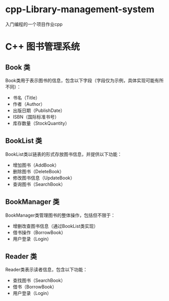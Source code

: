 # cpp-Library-management-system
入门编程的一个项目作业cpp
# C++ 图书管理系统  
  
## Book 类  
Book类用于表示图书的信息，包含以下字段（字段仅为示例，具体实现可能有所不同）：  
  
- 书名（Title）  
- 作者（Author）  
- 出版日期（PublishDate）  
- ISBN（国际标准书号）  
- 库存数量（StockQuantity）  
  
## BookList 类  
BookList类以链表的形式存放图书信息，并提供以下功能：  
  
- 增加图书（AddBook）  
- 删除图书（DeleteBook）  
- 修改图书信息（UpdateBook）  
- 查询图书（SearchBook）  
  
## BookManager 类  
BookManager类管理图书的整体操作，包括但不限于：  
  
- 增删改查图书信息（通过BookList类实现）  
- 借书操作（BorrowBook）  
- 用户登录（Login）  
  
## Reader 类  
Reader类表示读者信息，包含以下功能：  
  
- 查找图书（SearchBook）  
- 借书（BorrowBook）  
- 用户登录（Login）  
  





